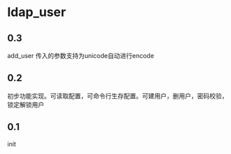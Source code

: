 # ldap_user

## 0.3
add_user 传入的参数支持为unicode自动进行encode

## 0.2
初步功能实现。可读取配置，可命令行生存配置。可建用户，删用户，密码校验，锁定解锁用户

## 0.1
init